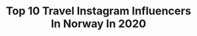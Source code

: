 ---
title: Top 10 Travel Instagram Influencers In Norway In 2020
description: >-
  Find top travel Instagram influencers in Norway in 2020. Most popular hashtags: #photo #mountainview #sunnyday #architecture.
platform: Instagram
profiles:
  - username: "world.with.you"
    fullname: >-
      LARA ღ RUI • Travel|Positivity
    location: "Norway"
    followers: 8771
    engagement: 1768
    commentsToLikes: 0.085696
    id: ck5q5xniiv1p80i11jw3oo4mz
    verified: false
    hashtags: "#relationshipgoals, #stpeterspool"
  - username: "siljekgs"
    fullname: >-
      Silje Kristine G. Storhaug
    location: "Norway"
    followers: 92134
    engagement: 433
    commentsToLikes: 0.166187
    id: ck15rovt18z6a0i195vmdkg8o
    verified: false
    hashtags: ""
  - username: "kamilla_thorsen"
    fullname: >-
      • KAMMY •
    location: "Norway"
    followers: 13015
    engagement: 935
    commentsToLikes: 0.122316
    id: ckaosvp25t81a0i786mqcaghb
    verified: false
    hashtags: "#norway, #fashiongrammer, #ootd, #springlooks"
  - username: "juliebjanes"
    fullname: >-
      Julie Bjanes | NORWAY
    location: "Norway"
    followers: 15457
    engagement: 513
    commentsToLikes: 0.126739
    id: ck15qhvuk2x4x0i198u4yylk7
    verified: false
    hashtags: "#oslo, #mammut, #possibilities, #sunrise"
  - username: "mammatiltreskatter"
    fullname: >-
      Eva Eriksen
    location: "Norway"
    followers: 27293
    engagement: 234
    commentsToLikes: 0.206551
    id: ck8svt8kzclug0j78y8ymtvl9
    verified: false
    hashtags: "#fuckcorona, #coronalife, #kevinmurphy, #frisorenmin"
  - username: "heidiandjorn"
    fullname: >-
      HEIDI ♡ JORN
    location: "Norway"
    followers: 6085
    engagement: 870
    commentsToLikes: 0.066678
    id: ck0u7h8044o5j0i19u5qijq83
    verified: false
    hashtags: "#big30, #udhiana, #shanghai, #finseanorakk"
  - username: "damianpt.no"
    fullname: >-
      🇵🇱•Damian•🇳🇴
    location: "Norway"
    followers: 192896
    engagement: 518
    commentsToLikes: 0.016403
    id: ck5c3emjez64i0i11f7cce85o
    verified: false
    hashtags: "#southafrica, #plants, #chill, #homegym"
  - username: "kristian_andersen95"
    fullname: >-
      Kristian | Travel & 𝕃𝕚𝕗𝕖𝕤𝕥𝕪𝕝𝕖
    location: "Norway"
    followers: 12667
    engagement: 854
    commentsToLikes: 0.099319
    id: ck5ccssmyhy4k0i11w7wnms5a
    verified: false
    hashtags: "#newhome, #adultish, #galaxys20plus, #quarantinelife"
  - username: "marlowtravelsoften"
    fullname: >-
      People call me Marlow
    location: "Norway"
    followers: 3720
    engagement: 3355
    commentsToLikes: 0.323279
    id: ck0vx6f3jxded0i1964kcxuzg
    verified: false
    hashtags: "#discoverunder5k, #midwest, #earthboundshots, #vessel"
  - username: "oliviadeytaysagephotography"
    fullname: >-
      OLIVIA| PHOTOGRAPHY | TRAVEL
    location: "Norway"
    followers: 3209
    engagement: 3636
    commentsToLikes: 0.152558
    id: ckap6sg3th8iu0i78a9l5l6jq
    verified: false
    hashtags: "#scenicfervor, #girlpowertravel, #wanderlustgirl, #cityphotography"
---